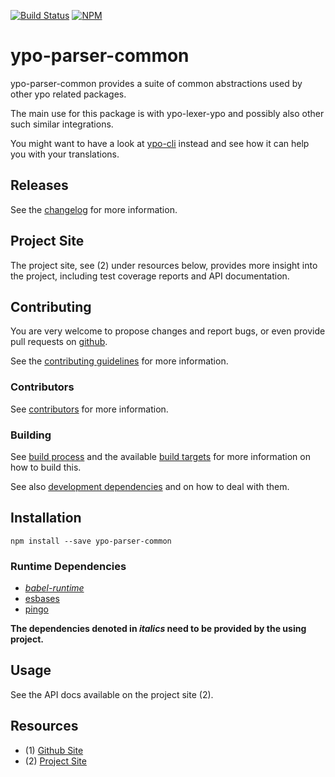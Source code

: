 [![Build Status](https://travis-ci.org/coldrye-es/ypo-parser-common.svg?branch=master)](https://travis-ci.org/coldrye-es/ypo-parser-common)
[![NPM](https://nodei.co/npm/ypo-parser-common.png?mini=true)](https://nodei.co/npm/ypo-parser-common/)

# ypo-parser-common

ypo-parser-common provides a suite of common abstractions used by other ypo related packages.

The main use for this package is with ypo-lexer-ypo and possibly also other such similar integrations.

You might want to have a look at [ypo-cli](https://github.com/coldrye-es/ypo-cli.git) instead and see how
it can help you with your translations.


## Releases

See the [changelog](https://github.com/coldrye-es/ypo-parser-common/blob/master/CHANGELOG.md) for more information.


## Project Site

The project site, see (2) under resources below, provides more insight into the project,
including test coverage reports and API documentation.


## Contributing

You are very welcome to propose changes and report bugs, or even provide pull
requests on [github](https://github.com/coldrye-es/ypo-parser-common).

See the [contributing guidelines](https://github.com/coldrye-es/ypo-parser-common/blob/master/CONTRIBUTING.md) for more information.


### Contributors

See [contributors](https://github.com/coldrye-es/ypo-parser-common/graphs/contributors) for more information.


### Building

See [build process](https://github.com/coldrye-es/esmake#build-process) and the available [build targets](https://github.com/coldrye-es/esmake#makefilesoftwarein)
for more information on how to build this.

See also [development dependencies](https://github.com/coldrye-es/esmake#development-dependencies) and on how to deal with them.


## Installation

``npm install --save ypo-parser-common``


### Runtime Dependencies

 - _[babel-runtime](https://github.com/babel/babel)_
 - [esbases](https://github.com/coldrye-es/esbases)
 - [pingo](https://github.com/coldrye-es/pingo)

**The dependencies denoted in _italics_ need to be provided by the using project.**


## Usage

See the API docs available on the project site (2).


## Resources

 - (1) [Github Site](https://github.com/coldrye-es/ypo-parser-common)
 - (2) [Project Site](http://ypo.es.coldrye.eu)

